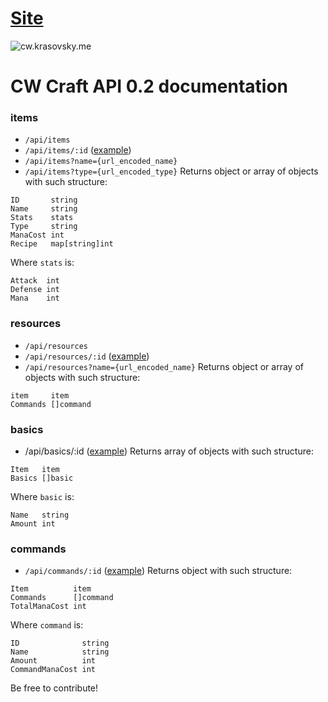 # [Site](http://cw.krasovsky.me/)
![cw.krasovsky.me](https://i.imgur.com/lDsJw1Y.gif)

# CW Craft API 0.2 documentation

### items
* `/api/items`
* `/api/items/:id` ([example](https://cw.krasovsky.me/items/a32))
* `/api/items?name={url_encoded_name}`
* `/api/items?type={url_encoded_type}`
Returns object or array of objects with such structure:
```golang
ID       string
Name     string
Stats    stats
Type     string
ManaCost int
Recipe   map[string]int
```
Where `stats` is:
```golang
Attack  int
Defense int
Mana    int
```

### resources
* `/api/resources`
* `/api/resources/:id` ([example](https://cw.krasovsky.me/resources/25))
* `/api/resources?name={url_encoded_name}`
Returns object or array of objects with such structure:
```golang
item     item
Commands []command
```

### basics
* /api/basics/:id ([example](https://cw.krasovsky.me/basics/a32))
Returns array of objects with such structure:
```golang
Item   item
Basics []basic
```
Where `basic` is:
```golang
Name   string
Amount int
```

### commands
* `/api/commands/:id` ([example](https://cw.krasovsky.me/commands/a32))
Returns object with such structure:
```golang
Item          item
Commands      []command
TotalManaCost int
```
Where `command` is:
```golang
ID              string
Name            string
Amount          int
CommandManaCost int
```

Be free to contribute!
